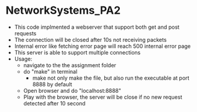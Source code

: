 # NetworkSystems_PA2

* This code implmented a webserver that support both get and post requests
* The connection will be closed after 10s not receiving packets
* Internal error like fetching error page will reach 500 internal error page
* This server is able to support multiple connections
* Usage:
  * navigate to the the assignment folder   
  * do "make" in terminal
    * make not only make the file, but also run the executable at port 8888 by default
  * Open browser and do "localhost:8888"
  * Play with the browser, the server will be close if no new request detected after 10 second          
